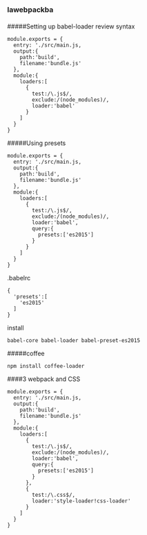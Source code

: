 ### lawebpackba
####
#####Setting up babel-loader
review syntax
```
module.exports = {
  entry: './src/main.js,
  output:{
    path:'build',
    filename:'bundle.js'
  },
  module:{
    loaders:[
      {
        test:/\.js$/,
        exclude:/(node_modules)/,
        loader:'babel'
      }
    ]
  }
}
```
#####Using presets
```
module.exports = {
  entry: './src/main.js,
  output:{
    path:'build',
    filename:'bundle.js'
  },
  module:{
    loaders:[
      {
        test:/\.js$/,
        exclude:/(node_modules)/,
        loader:'babel',
        query:{
          presets:['es2015']
        }
      }
    ]
  }
}
```
.babelrc
```
{
  'presets':[
    'es2015'
  ]
}

```
install
```
babel-core babel-loader babel-preset-es2015
```
#####coffee
```
npm install coffee-loader
```
####3 webpack and CSS
```
module.exports = {
  entry: './src/main.js,
  output:{
    path:'build',
    filename:'bundle.js'
  },
  module:{
    loaders:[
      {
        test:/\.js$/,
        exclude:/(node_modules)/,
        loader:'babel',
        query:{
          presets:['es2015']
        }
      },
      {
        test:/\.css$/,
        loader:'style-loader!css-loader'
      }
    ]
  }
}
```
